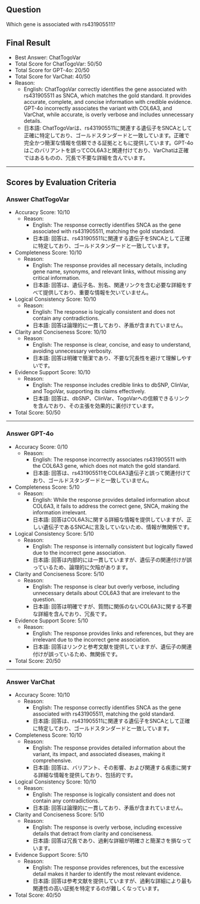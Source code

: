 ## Question

Which gene is associated with rs431905511?

## Final Result

- Best Answer: ChatTogoVar
- Total Score for ChatTogoVar: 50/50
- Total Score for GPT-4o: 20/50
- Total Score for VarChat: 40/50
- Reason:
  - English: ChatTogoVar correctly identifies the gene associated with rs431905511 as SNCA, which matches the gold standard. It provides accurate, complete, and concise information with credible evidence. GPT-4o incorrectly associates the variant with COL6A3, and VarChat, while accurate, is overly verbose and includes unnecessary details.
  - 日本語: ChatTogoVarは、rs431905511に関連する遺伝子をSNCAとして正確に特定しており、ゴールドスタンダードと一致しています。正確で完全かつ簡潔な情報を信頼できる証拠とともに提供しています。GPT-4oはこのバリアントを誤ってCOL6A3と関連付けており、VarChatは正確ではあるものの、冗長で不要な詳細を含んでいます。

---

## Scores by Evaluation Criteria

### Answer ChatTogoVar
- Accuracy Score: 10/10
  - Reason: 
    - English: The response correctly identifies SNCA as the gene associated with rs431905511, matching the gold standard.
    - 日本語: 回答は、rs431905511に関連する遺伝子をSNCAとして正確に特定しており、ゴールドスタンダードと一致しています。
- Completeness Score: 10/10
  - Reason: 
    - English: The response provides all necessary details, including gene name, synonyms, and relevant links, without missing any critical information.
    - 日本語: 回答は、遺伝子名、別名、関連リンクを含む必要な詳細をすべて提供しており、重要な情報を欠いていません。
- Logical Consistency Score: 10/10
  - Reason: 
    - English: The response is logically consistent and does not contain any contradictions.
    - 日本語: 回答は論理的に一貫しており、矛盾が含まれていません。
- Clarity and Conciseness Score: 10/10
  - Reason: 
    - English: The response is clear, concise, and easy to understand, avoiding unnecessary verbosity.
    - 日本語: 回答は明確で簡潔であり、不要な冗長性を避けて理解しやすいです。
- Evidence Support Score: 10/10
  - Reason: 
    - English: The response includes credible links to dbSNP, ClinVar, and TogoVar, supporting its claims effectively.
    - 日本語: 回答は、dbSNP、ClinVar、TogoVarへの信頼できるリンクを含んでおり、その主張を効果的に裏付けています。
- Total Score: 50/50

---

### Answer GPT-4o
- Accuracy Score: 0/10
  - Reason: 
    - English: The response incorrectly associates rs431905511 with the COL6A3 gene, which does not match the gold standard.
    - 日本語: 回答は、rs431905511をCOL6A3遺伝子と誤って関連付けており、ゴールドスタンダードと一致していません。
- Completeness Score: 5/10
  - Reason: 
    - English: While the response provides detailed information about COL6A3, it fails to address the correct gene, SNCA, making the information irrelevant.
    - 日本語: 回答はCOL6A3に関する詳細な情報を提供していますが、正しい遺伝子であるSNCAに言及していないため、情報が無関係です。
- Logical Consistency Score: 5/10
  - Reason: 
    - English: The response is internally consistent but logically flawed due to the incorrect gene association.
    - 日本語: 回答は内部的には一貫していますが、遺伝子の関連付けが誤っているため、論理的に欠陥があります。
- Clarity and Conciseness Score: 5/10
  - Reason: 
    - English: The response is clear but overly verbose, including unnecessary details about COL6A3 that are irrelevant to the question.
    - 日本語: 回答は明確ですが、質問に関係のないCOL6A3に関する不要な詳細を含んでおり、冗長です。
- Evidence Support Score: 5/10
  - Reason: 
    - English: The response provides links and references, but they are irrelevant due to the incorrect gene association.
    - 日本語: 回答はリンクと参考文献を提供していますが、遺伝子の関連付けが誤っているため、無関係です。
- Total Score: 20/50

---

### Answer VarChat
- Accuracy Score: 10/10
  - Reason: 
    - English: The response correctly identifies SNCA as the gene associated with rs431905511, matching the gold standard.
    - 日本語: 回答は、rs431905511に関連する遺伝子をSNCAとして正確に特定しており、ゴールドスタンダードと一致しています。
- Completeness Score: 10/10
  - Reason: 
    - English: The response provides detailed information about the variant, its impact, and associated diseases, making it comprehensive.
    - 日本語: 回答は、バリアント、その影響、および関連する疾患に関する詳細な情報を提供しており、包括的です。
- Logical Consistency Score: 10/10
  - Reason: 
    - English: The response is logically consistent and does not contain any contradictions.
    - 日本語: 回答は論理的に一貫しており、矛盾が含まれていません。
- Clarity and Conciseness Score: 5/10
  - Reason: 
    - English: The response is overly verbose, including excessive details that detract from clarity and conciseness.
    - 日本語: 回答は冗長であり、過剰な詳細が明確さと簡潔さを損なっています。
- Evidence Support Score: 5/10
  - Reason: 
    - English: The response provides references, but the excessive detail makes it harder to identify the most relevant evidence.
    - 日本語: 回答は参考文献を提供していますが、過剰な詳細により最も関連性の高い証拠を特定するのが難しくなっています。
- Total Score: 40/50